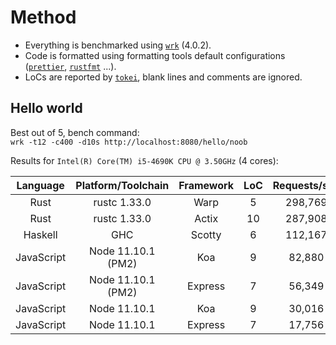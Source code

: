 # Method
- Everything is benchmarked using [`wrk`](https://github.com/wg/wrk) (4.0.2).
- Code is formatted using formatting tools default configurations ([`prettier`](https://github.com/prettier/prettier), [`rustfmt`](https://github.com/rust-lang/rustfmt) ...).
- LoCs are reported by [`tokei`](https://github.com/Aaronepower/tokei), blank lines and comments are ignored. 

## Hello world
Best out of 5, bench command: \
`wrk -t12 -c400 -d10s http://localhost:8080/hello/noob`

Results for `Intel(R) Core(TM) i5-4690K CPU @ 3.50GHz` (4 cores):

| Language      | Platform/Toolchain | Framework     | LoC | Requests/sec | Transfer/sec | Perf. | 
|:-------------:|:------------------:|:-------------:|:---:|:------------:|:------------:|---| 
| Rust | rustc 1.33.0 | Warp | 5 | 298,769 | 36.47MB | 100% |
| Rust | rustc 1.33.0 | Actix | 10 | 287,908 | 35.15MB | 96.3% |
| Haskell | GHC  | Scotty | 6 | 112,167 | 18.29MB | 37.3% |
| JavaScript | Node 11.10.1 (PM2) | Koa | 9 | 82,880 | 12.01MB | 27.7% |
| JavaScript | Node 11.10.1 (PM2) | Express | 7 | 56,349 | 11.55MB | 18.9% |
| JavaScript | Node 11.10.1 | Koa | 9 | 30,016 | 4.35M | 10.0% |
| JavaScript | Node 11.10.1 | Express | 7 | 17,756 | 3.64MB | 5.9% |
